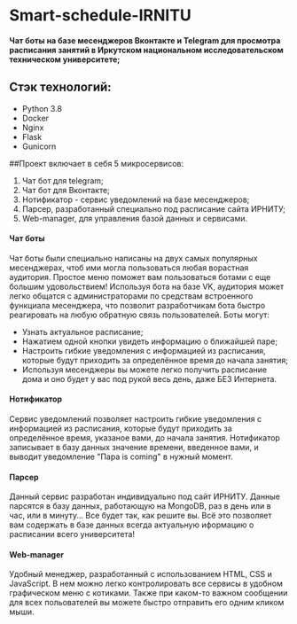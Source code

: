 # Smart-schedule-IRNITU
#### Чат боты на базе месенджеров Вконтакте и Telegram для просмотра расписания занятий в Иркутском национальном исследовательском техническом университете;

## Стэк технологий:
- Python 3.8
- Docker
- Nginx
- Flask
- Gunicorn

##Проект включает в себя 5 микросервисов:
1. Чат бот для telegram;
2. Чат бот для Вконтакте;
3. Нотификатор - сервис уведомлений на базе месенджеров;
4. Парсер, разработанный специально под расписание сайта ИРНИТУ;
5. Web-manager, для управления базой данных и сервисами.

#### Чат боты
Чат боты были специально написаны на двух самых популярных месенджерах, чтоб ими могла пользоваться любая ворастная аудитория. Простое меню поможет вам пользоваться ботами с еще большим удовольствием! Используя бота на базе VK, аудитория может легко общатся с администраторами по средствам встроенного функциала месенджера, что позволит разработчикам бота быстро реагировать на любую обратную связь пользователей. 
Боты могут:
- Узнать актуальное расписание;
- Нажатием одной кнопки увидеть информацию о ближайшей паре;
- Настроить гибкие уведомления с информацией из расписания, которые будут приходить за определённое время до начала занятия;
- Используя месенджеры вы можете легко получить расписание дома и оно будет у вас под рукой весь день, даже БЕЗ Интернета.

#### Нотификатор
Сервис уведомлений позволяет настроить гибкие уведомления с информацией из расписания, которые будут приходить за определённое время,
указаное вами, до начала занятия. Нотификатор записывает в базу данных значение времени, введенное вами, и выводит уведомление "Пара is coming" в нужный момент.

#### Парсер
Данный сервис разработан индивидуально под сайт ИРНИТУ. Данные парсятся в базу данных, работающую на MongoDB, раз в день или в час, или в минуту...
Все будет так, как решите вы. Всё это позволяет вам содержать в базе данных всегда актуальную иформацию о расписании всего университета!

#### Web-manager
Удобный менеджер, разработанный с использованием HTML, CSS и JavaScript. В нем можно легко контролировать все сервисы в удобном графическом меню с котиками.
Также при каком-то важном сообщении для всех польователей вы можете быстро отправить его одним кликом мыши.
